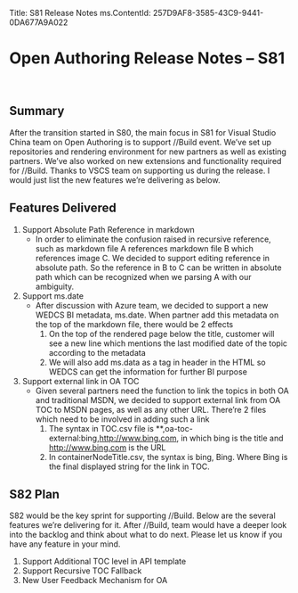 Title: S81 Release Notes
ms.ContentId: 257D9AF8-3585-43C9-9441-0DA677A9A022

# Open Authoring Release Notes – S81 #
 
## Summary ##
After the transition started in S80, the main focus in S81 for Visual Studio China team on Open Authoring is to support //Build event. We’ve set up repositories and rendering environment for new partners as well as existing partners. We’ve also worked on new extensions and functionality required for //Build. Thanks to VSCS team on supporting us during the release. I would just list the new features we’re delivering as below.
 
## Features Delivered ##

1. Support Absolute Path Reference in markdown
	- In order to eliminate the confusion raised in recursive reference, such as markdown file A references markdown file B which references image C. We decided to support editing reference in absolute path. So the reference in B to C can be written in absolute path which can be recognized when we parsing A with our ambiguity. 
2. Support ms.date
	- After discussion with Azure team, we decided to support a new WEDCS BI metadata, ms.date. When partner add this metadata on the top of the markdown file, there would be 2 effects
		1. On the top of the rendered page below the title, customer will see a new line which mentions the last modified date of the topic according to the metadata
		2. We will also add ms.data as a tag in header in the HTML so WEDCS can get the information for further BI purpose
3. Support external link in OA TOC
	- Given several partners need the function to link the topics in both OA and traditional MSDN, we decided to support external link from OA TOC to MSDN pages, as well as any other URL. There’re 2 files which need to be involved in adding such a link
		1. The syntax in TOC.csv file is **,oa-toc-external:bing,http://www.bing.com, in which bing is the title and http://www.bing.com is the URL
		2. In containerNodeTitle.csv, the syntax is bing, Bing. Where Bing is the final displayed string for the link in TOC.
 
## S82 Plan ##
S82 would be the key sprint for supporting //Build. Below are the several features we’re delivering for it. After //Build, team would have a deeper look into the backlog and think about what to do next. Please let us know if you have any feature in your mind. 

1. Support Additional TOC level in API template
2. Support Recursive TOC Fallback
3. New User Feedback Mechanism for OA
 


